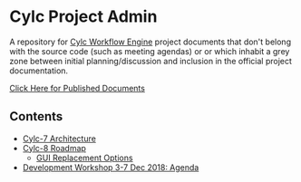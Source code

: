 # Cylc Project Admin

A repository for [Cylc Workflow Engine](https://github.com/cylc/cylc) project
documents that don't belong with the source code (such as meeting agendas) or
or which inhabit a grey zone between initial planning/discussion and inclusion
in the official project documentation.

[Click Here for Published Documents](https://cylc.github.io/cylc-admin/)

## Contents

- [Cylc-7 Architecture](docs/cylc-7-architecture)
- [Cylc-8 Roadmap](docs/cylc-8-roadmap)
  - [GUI Replacement Options](docs/gui-replacement-options)
- [Development Workshop 3-7 Dec 2018: Agenda](docs/dec-workshop-agenda)
